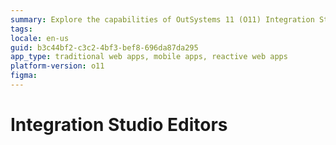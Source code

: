 ```yaml
---
summary: Explore the capabilities of OutSystems 11 (O11) Integration Studio Editors in this detailed guide.
tags: 
locale: en-us
guid: b3c44bf2-c3c2-4bf3-bef8-696da87da295
app_type: traditional web apps, mobile apps, reactive web apps
platform-version: o11
figma:
---
```


# Integration Studio Editors
